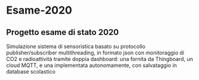# Esame-2020
## Progetto esame di stato 2020
Simulazione sistema di sensoristica basato su protocollo publisher/subscriber multithreading, in formato json con monitoraggio di CO2 e radioattività tramite doppia  dashboard: una fornita da Thingboard, un cloud MQTT,  e una implementata autonomamente, con salvataggio in database scolastico
